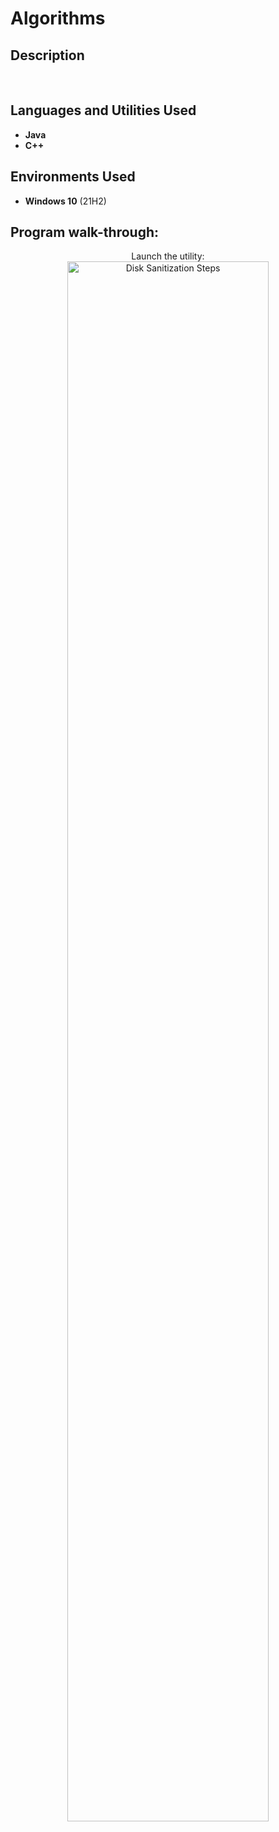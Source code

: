 <h1>Algorithms</h1>



<h2>Description</h2>

<br />


<h2>Languages and Utilities Used</h2>

- <b>Java</b> 
- <b>C++</b>

<h2>Environments Used </h2>

- <b>Windows 10</b> (21H2)

<h2>Program walk-through:</h2>

<p align="center">
      Launch the utility: <br/>
      <img src="https://i.imgur.com/62TgaWL.png" height="80%" width="80%" alt="Disk Sanitization Steps"/>
      <br />
      <br />
</p>

<!--
 ```diff
- text in red
+ text in green
! text in orange
# text in gray
@@ text in purple (and bold)@@
```
--!>
